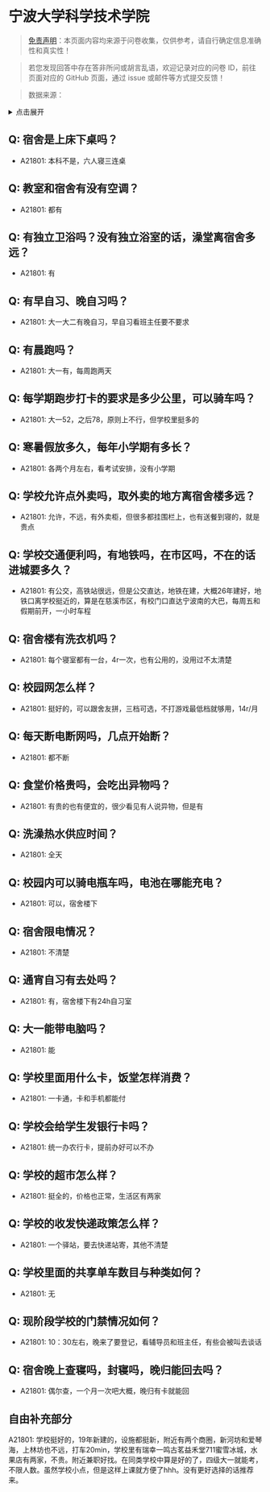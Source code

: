 # 宁波大学科学技术学院

> [免责声明](https://colleges.chat/#_3)：本页面内容均来源于问卷收集，仅供参考，请自行确定信息准确性和真实性！

> 若您发现回答中存在答非所问或胡言乱语，欢迎记录对应的问卷 ID，前往页面对应的 GitHub 页面，通过 issue 或邮件等方式提交反馈！

> 数据来源：

<details><summary>点击展开</summary>
<ul>
<li>A21801: 948472048@qq.com (2024 年 05 月)</li>
</ul>
</details>

## Q: 宿舍是上床下桌吗？

- A21801: 本科不是，六人寝三连桌

## Q: 教室和宿舍有没有空调？

- A21801: 都有

## Q: 有独立卫浴吗？没有独立浴室的话，澡堂离宿舍多远？

- A21801: 有

## Q: 有早自习、晚自习吗？

- A21801: 大一大二有晚自习，早自习看班主任要不要求

## Q: 有晨跑吗？

- A21801: 大一有，每周跑两天

## Q: 每学期跑步打卡的要求是多少公里，可以骑车吗？

- A21801: 大一52，之后78，原则上不行，但学校里挺多的

## Q: 寒暑假放多久，每年小学期有多长？

- A21801: 各两个月左右，看考试安排，没有小学期

## Q: 学校允许点外卖吗，取外卖的地方离宿舍楼多远？

- A21801: 允许，不远，有外卖柜，但很多都挂围栏上，也有送餐到寝的，就是贵点

## Q: 学校交通便利吗，有地铁吗，在市区吗，不在的话进城要多久？

- A21801: 有公交，高铁站很远，但是公交直达，地铁在建，大概26年建好，地铁口离学校挺近的，算是在慈溪市区，有校门口直达宁波南的大巴，每周五和假期前开，一小时车程

## Q: 宿舍楼有洗衣机吗？

- A21801: 每个寝室都有一台，4r一次，也有公用的，没用过不太清楚

## Q: 校园网怎么样？

- A21801: 挺好的，可以跟舍友拼，三档可选，不打游戏最低档就够用，14r/月

## Q: 每天断电断网吗，几点开始断？

- A21801: 都不断

## Q: 食堂价格贵吗，会吃出异物吗？

- A21801: 有贵的也有便宜的，很少看见有人说异物，但是有

## Q: 洗澡热水供应时间？

- A21801: 全天

## Q: 校园内可以骑电瓶车吗，电池在哪能充电？

- A21801: 可以，宿舍楼下

## Q: 宿舍限电情况？

- A21801: 不清楚

## Q: 通宵自习有去处吗？

- A21801: 有，宿舍楼下有24h自习室

## Q: 大一能带电脑吗？

- A21801: 能

## Q: 学校里面用什么卡，饭堂怎样消费？

- A21801: 一卡通，卡和手机都能付

## Q: 学校会给学生发银行卡吗？

- A21801: 统一办农行卡，提前办好可以不办

## Q: 学校的超市怎么样？

- A21801: 挺全的，价格也正常，生活区有两家

## Q: 学校的收发快递政策怎么样？

- A21801: 一个驿站，要去快递站寄，其他不清楚

## Q: 学校里面的共享单车数目与种类如何？

- A21801: 无

## Q: 现阶段学校的门禁情况如何？

- A21801: 10：30左右，晚来了要登记，看辅导员和班主任，有些会被叫去谈话

## Q: 宿舍晚上查寝吗，封寝吗，晚归能回去吗？

- A21801: 偶尔查，一个月一次吧大概，晚归有卡就能回

## 自由补充部分

A21801: 学校挺好的，19年新建的，设施都挺新，附近有两个商圈，新河坊和爱琴海，上林坊也不远，打车20min，学校里有瑞幸一鸣古茗益禾堂711蜜雪冰城，水果店有两家，不贵。附近兼职好找。在同类学校中算是好的了，四级大一就能考，不限人数。虽然学校小点，但是这样上课就方便了hhh。没有更好选择的话推荐来。